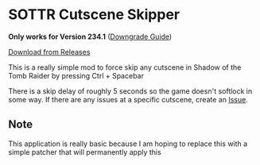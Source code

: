 # SOTTR Cutscene Skipper
 **Only works for Version 234.1** ([Downgrade Guide](https://www.speedrun.com/trshadow/guide/4yi80))
 
 [Download from Releases](https://github.com/Atorizil/SOTTR-Cutscene-Skipper/releases)
 
 
This is a really simple mod to force skip any cutscene in Shadow of the Tomb Raider by pressing Ctrl + Spacebar


There is a skip delay of roughly 5 seconds so the game doesn't softlock in some way. If there are any issues at a specific cutscene, create an [Issue](https://github.com/Atorizil/SOTTR-Cutscene-Skipper/issues).


## Note

This application is really basic because I am hoping to replace this with a simple patcher that will permanently apply this
